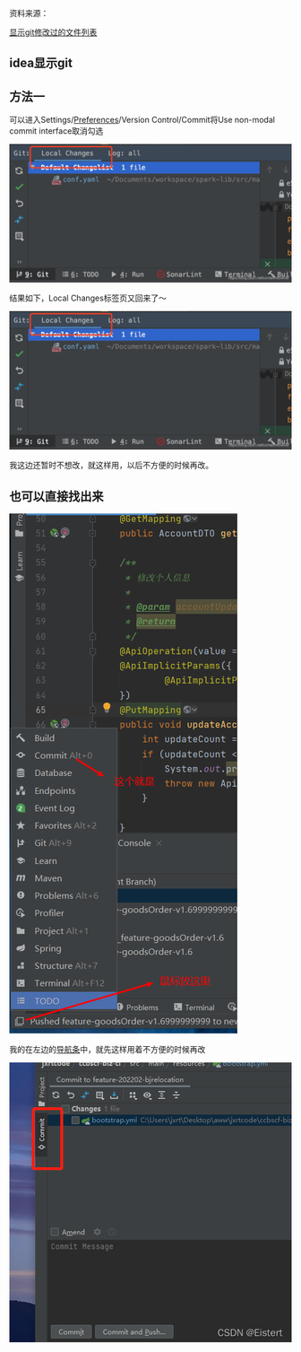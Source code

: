 资料来源：

[显示git修改过的文件列表](https://blog.csdn.net/qq_39595769/article/details/123022114)

## idea显示git

## 方法一

可以进入Settings/[Preferences](https://so.csdn.net/so/search?q=Preferences&spm=1001.2101.3001.7020)/Version Control/Commit将Use non-modal commit interface取消勾选

![2020080223315893](img\2020080223315893.png)

结果如下，Local Changes标签页又回来了～

![2020080223315893](img\2020080223315893-1685959578048.png)

我这边还暂时不想改，就这样用，以后不方便的时候再改。

## 也可以直接找出来

![d25457c387be96615acacd63396e979a](img\d25457c387be96615acacd63396e979a.png)

我的在左边的[导航条](https://so.csdn.net/so/search?q=导航条&spm=1001.2101.3001.7020)中，就先这样用着不方便的时候再改

![e283ccd2582d471482495b84d6fa9528](img\e283ccd2582d471482495b84d6fa9528.png)
